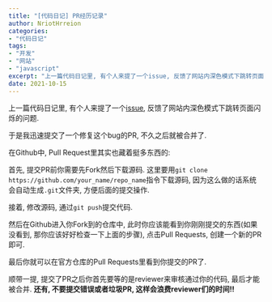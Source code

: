 ```yaml
---
title: "[代码日记] PR经历记录"
author: NriotHrreion
categories:
- "代码日记"
tags:
- "开发"
- "网站"
- "javascript"
excerpt: "上一篇代码日记里, 有个人来提了一个issue, 反馈了网站内深色模式下跳转页面闪烁的问题.<br><br>于是我迅速提交了一个修复这个bug的PR, 不久之后就被合并了."
date: 2021-10-15
---
```


上一篇代码日记里, 有个人来提了一个[issue](https://github.com/nodejs/nodejs.org/issues/4167), 反馈了网站内深色模式下跳转页面闪烁的问题.

于是我迅速提交了一个修复这个bug的PR, 不久之后就被合并了.

在Github中, Pull Request里其实也藏着挺多东西的:

首先, 提交PR前你需要先Fork然后下载源码. 这里要用`git clone https://github.com/your_name/repo_name`指令下载源码, 因为这么做的话系统会自动生成`.git`文件夹, 方便后面的提交操作.

接着, 修改源码, 通过`git push`提交代码.

然后在Github进入你Fork到的仓库中, 此时你应该能看到你刚刚提交的东西(如果没看到, 那你应该好好检查一下上面的步骤), 点击Pull Requests, 创建一个新的PR即可.

最后你就可以在官方仓库的Pull Requests里看到你提交的PR了.

顺带一提, 提交了PR之后你首先要等的是reviewer来审核通过你的代码, 最后才能被合并. **还有, 不要提交错误或者垃圾PR, 这样会浪费reviewer们的时间!!**
